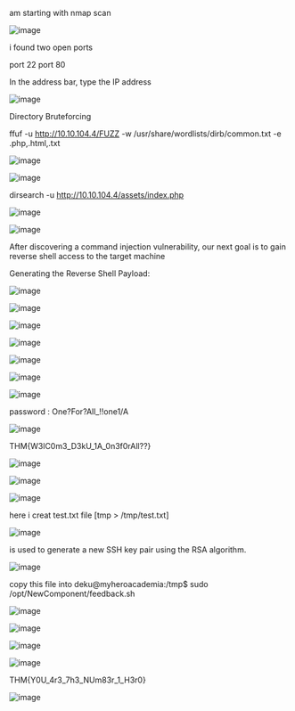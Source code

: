 am starting with nmap scan 

![image](https://github.com/user-attachments/assets/226f8945-03fb-422d-8d8b-fd33fda48780)

i found two open ports 

port 22 
port 80

In the address bar, type  the IP address

![image](https://github.com/user-attachments/assets/654aadcc-231c-48d7-98be-c470dbdfdef5)

 Directory Bruteforcing

 ffuf -u http://10.10.104.4/FUZZ -w /usr/share/wordlists/dirb/common.txt -e .php,.html,.txt


 ![image](https://github.com/user-attachments/assets/fe72e367-6c25-4ce5-9163-3a3dad5eefde)

 ![image](https://github.com/user-attachments/assets/0a27be03-8780-442c-a96a-ac95d495c5b5)

 dirsearch  -u http://10.10.104.4/assets/index.php 

 ![image](https://github.com/user-attachments/assets/1c73a05e-5cc8-407a-a195-abd905f6fed2)

 ![image](https://github.com/user-attachments/assets/001c7bbe-3d96-49cf-be84-f044a874572e)

 After discovering a command injection vulnerability, our next goal is to gain reverse shell access to the target machine

 

 Generating the Reverse Shell Payload:

 ![image](https://github.com/user-attachments/assets/96b70750-144a-4fa0-930c-aed9e4acae6d)

 ![image](https://github.com/user-attachments/assets/847a9a46-db5a-406e-947c-93979b00fbe6)

 ![image](https://github.com/user-attachments/assets/86fc5eba-5951-4fcb-8353-5fa49d24e231)

 ![image](https://github.com/user-attachments/assets/9c51bdfe-f615-443e-8c1d-a9ef23757982)

 

 ![image](https://github.com/user-attachments/assets/d2057cdf-12cf-4efa-aa27-bd0432ec6c16)

 ![image](https://github.com/user-attachments/assets/6fb533b7-ae7b-4bb9-b6cc-f2cce26e8c5d)

 ![image](https://github.com/user-attachments/assets/2930e18d-5622-4327-a4bb-971b31e3fe81)
 
 password : One?For?All_!!one1/A

 ![image](https://github.com/user-attachments/assets/62452b96-d4ce-4b28-9fb8-c6cf4ccd8159)

 THM{W3lC0m3_D3kU_1A_0n3f0rAll??}

 ![image](https://github.com/user-attachments/assets/a573839c-2762-415d-8229-99687f680644)

 ![image](https://github.com/user-attachments/assets/f288db10-fb37-4533-80e1-7616d55b3437)

 
![image](https://github.com/user-attachments/assets/9ba4563d-79bb-475b-9f3c-0ac51d4d78fd)

here i creat test.txt file [tmp > /tmp/test.txt]



![image](https://github.com/user-attachments/assets/8f5aff68-4d41-4543-9de8-69013048c39f)

is used to generate a new SSH key pair using the RSA algorithm.

![image](https://github.com/user-attachments/assets/a91d7433-8e3b-4efa-8f80-5e13dab2e301)

copy this file into deku@myheroacademia:/tmp$ sudo /opt/NewComponent/feedback.sh

![image](https://github.com/user-attachments/assets/2a8fe781-4f3a-457e-bfe8-ed59aace9b4b)

![image](https://github.com/user-attachments/assets/f9069486-eb00-4be8-947d-475e992e31db)


![image](https://github.com/user-attachments/assets/14462267-3c1e-4f86-acb6-987f5e40e17e)

![image](https://github.com/user-attachments/assets/4d0d1902-7e56-4792-bcf6-462b34cf3fee)


THM{Y0U_4r3_7h3_NUm83r_1_H3r0}



![image](https://github.com/user-attachments/assets/24ac9cfa-0a6a-49e7-bd04-a1b616d4ec51)












 



 


 

 



 







 

 


